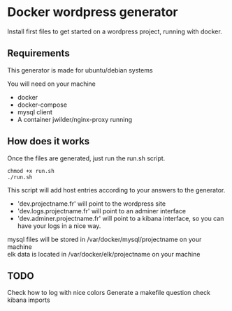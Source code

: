 Docker wordpress generator
==========================

Install first files to get started on a wordpress project, running with docker.

Requirements
------------

This generator is made for ubuntu/debian systems

You will need on your machine
 * docker
 * docker-compose
 * mysql client
 * A container jwilder/nginx-proxy running

How does it works
-----------------

Once the files are generated, just run the run.sh script.

```
chmod +x run.sh
./run.sh
```

This script will add host entries according to your answers to the generator.
 * 'dev.projectname.fr' will point to the wordpress site
 * 'dev.logs.projectname.fr' will point to an adminer interface 
 * 'dev.adminer.projectname.fr' will point to a kibana interface, so you can have your logs in a nice way.

mysql files will be stored in /var/docker/mysql/projectname on your machine  
elk data is located in /var/docker/elk/projectname on your machine

TODO
----

Check how to log with nice colors
Generate a makefile question
check kibana imports
